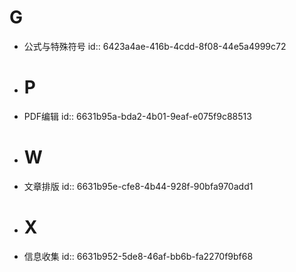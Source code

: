 # G
- 公式与特殊符号
  id:: 6423a4ae-416b-4cdd-8f08-44e5a4999c72
- # P
- PDF编辑
  id:: 6631b95a-bda2-4b01-9eaf-e075f9c88513
- # W
- 文章排版
  id:: 6631b95e-cfe8-4b44-928f-90bfa970add1
- # X
- 信息收集
  id:: 6631b952-5de8-46af-bb6b-fa2270f9bf68